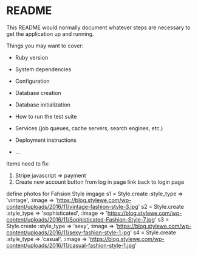 # README

This README would normally document whatever steps are necessary to get the
application up and running.

Things you may want to cover:

* Ruby version

* System dependencies

* Configuration

* Database creation

* Database initialization

* How to run the test suite

* Services (job queues, cache servers, search engines, etc.)

* Deployment instructions

* ...

Items need to fix:
1) Stripe javascript => payment
2) Create new account button from log in page link back to login page


define photos for Fahsion Style imgage
s1 = Style.create :style_type => 'vintage', :image => 'https://blog.stylewe.com/wp-content/uploads/2016/11/vintage-fashion-style-3.jpg'
s2 = Style.create :style_type => 'sophisticated', :image => 'https://blog.stylewe.com/wp-content/uploads/2016/11/Sophisticated-Fashion-Style-7.jpg'
s3 = Style.create :style_type => 'sexy', :image => 'https://blog.stylewe.com/wp-content/uploads/2016/11/sexy-fashion-style-1.jpg'
s4 = Style.create :style_type => 'casual', :image => 'https://blog.stylewe.com/wp-content/uploads/2016/11/casual-fashion-style-1.jpg'
